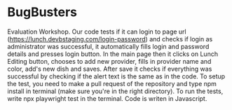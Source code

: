 # BugBusters
Evaluation Workshop.
Our code tests if it can login to page url (https://lunch.devbstaging.com/login-password) and checks if login as administrator was successful, it automatically fills login and password details and presses login button. In the main page then it clicks on Lunch Editing button, chooses to add new provider, fills in provider name and color, add's new dish and saves. After save it checks if everything was successful by checking if the alert text is the same as in the code.
To setup the test, you need to make a pull request of the repository and type npm install in terminal (make sure you're in the right directory).
To run the tests, write npx playwright test in the terminal.
Code is writen in Javascript.
